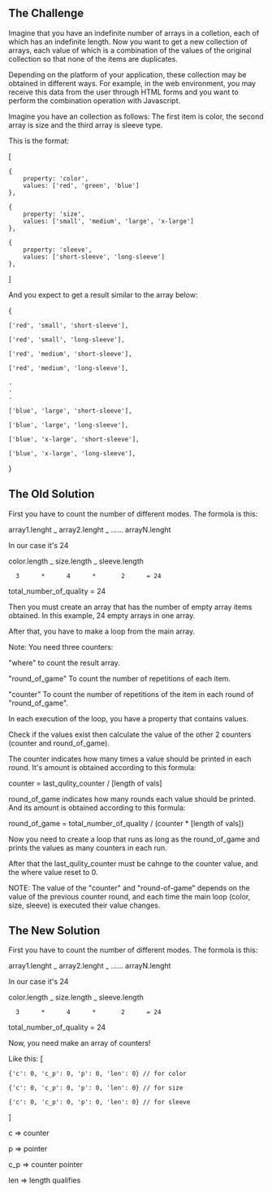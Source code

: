 <h2>The Challenge</h2>

Imagine that you have an indefinite number of arrays in a colletion, each of which has an indefinite length.
Now you want to get a new collection of arrays, each value of which is a combination of the values of the original collection so that none of the items are duplicates.

Depending on the platform of your application, these collection may be obtained in different ways.
For example, in the web environment, you may receive this data from the user through HTML forms and you want to perform the combination operation with Javascript.

Imagine you have an collection as follows:
The first item is color, the second array is size and the third array is sleeve type.

This is the format:

[

    {
        property: 'color',
        values: ['red', 'green', 'blue']
    },

    {
        property: 'size',
        values: ['small', 'medium', 'large', 'x-large']
    },

    {
        property: 'sleeve',
        values: ['short-sleeve', 'long-sleeve']
    },

]

And you expect to get a result similar to the array below:

{

    ['red', 'small', 'short-sleeve'],

    ['red', 'small', 'long-sleeve'],

    ['red', 'medium', 'short-sleeve'],

    ['red', 'medium', 'long-sleeve'],

    .
    .
    .

    ['blue', 'large', 'short-sleeve'],

    ['blue', 'large', 'long-sleeve'],

    ['blue', 'x-large', 'short-sleeve'],

    ['blue', 'x-large', 'long-sleeve'],

}

<h2>The Old Solution</h2>

First you have to count the number of different modes.
The formola is this:

array1.lenght _ array2.lenght _ ...... arrayN.lenght

In our case it's 24

color.length _ size.length _ sleeve.length

      3      *      4      *       2      = 24

total_number_of_quality = 24

Then you must create an array that has the number of empty array items obtained. In this example, 24 empty arrays in one array.

After that, you have to make a loop from the main array.

Note: You need three counters:

"where" to count the result array.

"round_of_game" To count the number of repetitions of each item.

"counter" To count the number of repetitions of the item in each round of "round_of_game".

In each execution of the loop, you have a property that contains values.

Check if the values exist then calculate the value of the other 2 counters (counter and round_of_game).

The counter indicates how many times a value should be printed in each round. It's amount is obtained according to this formula:

counter = last_qulity_counter / [length of vals]

round_of_game indicates how many rounds each value should be printed. And its amount is obtained according to this formula:

round_of_game = total_number_of_quality / (counter \* [length of vals])

Now you need to create a loop that runs as long as the round_of_game and prints the values as many counters in each run.

After that the last_qulity_counter must be cahnge to the counter value, and the where value reset to 0.

NOTE: The value of the "counter" and "round-of-game" depends on the value of the previous counter round, and each time the main loop (color, size, sleeve) is executed their value changes.

<h2>The New Solution</h2>

First you have to count the number of different modes.
The formola is this:

array1.lenght _ array2.lenght _ ...... arrayN.lenght

In our case it's 24

color.length _ size.length _ sleeve.length

      3      *      4      *       2      = 24

total_number_of_quality = 24

Now, you need make an array of counters!

Like this:
[

    {'c': 0, 'c_p': 0, 'p': 0, 'len': 0} // for color

    {'c': 0, 'c_p': 0, 'p': 0, 'len': 0} // for size

    {'c': 0, 'c_p': 0, 'p': 0, 'len': 0} // for sleeve

]

c => counter

p => pointer

c_p => counter pointer

len => length qualifies

